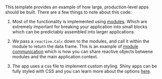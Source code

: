 
This template provides an example of how large, production-level apps should be built.
There are a few things to note about this code:

1) Most of the functionality is implemented using [modules](https://shiny.posit.co/py/docs/workflow-modules.html).
Which are extremely important for breaking your application into small blocks which can be predictably assembled into larger applications.

2) We pass a `reactive.Calc` down to the modules, and call it within the module to return the data frame.
This is an example of [module communication](https://shiny.posit.co/py/docs/workflow-module-communication.html) which is how you can share reactive objects betwene modules and the main application context.

3) The app uses a css file to implement custom styling.
Shiny apps can be fully styled with CSS and you can learn more about the options [here](https://shiny.posit.co/py/docs/ui-styling.html).
